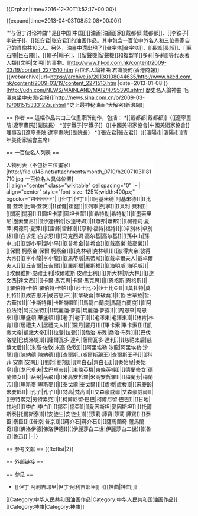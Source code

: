 {{Orphan|time=2016-12-20T11:52:17+00:00}}

{{expand|time=2013-04-03T08:52:08+00:00}}

'''与但丁讨论神曲'''是[[中国|中国]][[油画|油画]]家[[戴都都|戴都都]]、[[李铁子|李铁子]]、[[张安君|张安君]]的油画作品。其中包含一百位中外名人和三位畫家自己的肖像共103人。另外，油畫中還出現了[[金字塔|金字塔]]、[[長城|長城]]、[[巨石陣|巨石陣]]、[[輪子|輪子]]、[[留聲機|留聲機]]和複製羊[[多莉|多莉]]等代表著人類[[文明|文明]]的事物。<ref>[http://www.hkcd.com.hk/content/2009-03/19/content_2271510.htm 百位名人論神曲 君識幾何(香港商報)] {{webarchive|url=https://archive.is/20130108044635/http://www.hkcd.com.hk/content/2009-03/19/content_2271510.htm |date=2013-01-08 }}</ref><ref>[http://udn.com/NEWS/MAINLAND/MAI2/4795390.shtml 歷史名人論神曲 毛澤東坐中央(聯合報)]</ref><ref>[http://news.sina.com.cn/o/2009-03-19/081515333122s.shtml “史上最神秘油画”大解密(新浪網)]</ref>

== 作者 ==
這幅作品共由三位畫家所創作，包括：
*[[戴都都|戴都都]]（[[遼寧畫院|遼寧畫院]]副院長）
*[[李鐵子|李鐵子]]（[[中國美術家協會|中國美術家協會]]理事及[[遼寧畫院|遼寧畫院]]副院長）
*[[張安君|張安君]]（[[瀋陽市|瀋陽市]]青年美術家協會主席）

== 一百位名人列表 ==
<div class="NavFrame" style="clear:both;width:400px;">
<div class="NavHead" style="background-color:#FFFFFF">人物列表（不包括三位畫家）<ref>[http://file.u148.net/attachments/month_0710/h20071031181710.jpg 一百位名人具体位置]</ref></div>
<div class="NavContent">
{| align="center" class="wikitable" cellspacing="0"
|- 
| align="center" style="font-size: 125%;width:400px;" bgcolor="#FFFFFF"|
[[但丁|但丁]]|[[阿基米德|阿基米德]]|[[比爾·蓋茨|比爾·蓋茨]]|[[崔健|崔健]]|[[列寧|列寧]]|[[貝利|貝利]]|[[關羽|關羽]]|[[圖坦卡蒙|圖坦卡蒙]]|[[希特勒|希特勒]]|[[墨索里尼|墨索里尼]]|[[沙達特姆|沙達特姆]]|[[蕭邦|蕭邦]]|[[柯德莉·夏萍|柯德莉·夏萍]]|[[雷鋒|雷鋒]]|[[亨利·福特|福特]]|[[卓別林|卓別林]]|[[白求恩|白求恩]]|[[马克西姆·高尔基|高尔基]]|[[孫中山|孫中山]]|[[鄧小平|鄧小平]]|[[普希金|普希金]]|[[戴高樂|戴高樂]]|[[保爾·柯察金|保爾·柯察金]]|[[克林頓|克林頓]]|[[彼得大帝|彼得大帝]]|[[李小龍|李小龍]]|[[馬蒂斯|馬蒂斯]]|[[戴卓爾夫人|戴卓爾夫人]]|[[丘吉爾|丘吉爾]]|[[羅斯福|羅斯福]]|[[海明威|海明威]]|[[埃爾維斯·皮禮士利|埃爾維斯·皮禮士利]]|[[斯大林|斯大林]]|[[達文西|達文西]]|[[卡爾·馬克思|卡爾·馬克思]]|[[恩格斯|恩格斯]]|[[羅伯特·卡帕|羅伯特·卡帕]]|[[莎士比亞|莎士比亞]]|[[莫扎特|莫扎特]]|[[成吉思汗|成吉思汗]]|[[拿破侖|拿破侖]]|[[哲·古華拉|哲·古華拉]]|[[卡斯特羅|卡斯特羅]]|[[馬龍白蘭度|馬龍白蘭度]]|[[阿拉法特|阿拉法特]]|[[瑪麗蓮·夢露|瑪麗蓮·夢露]]|[[周恩來|周恩來]]|[[華盛頓|華盛頓]]|[[老子|老子]]|[[毛澤東|毛澤東]]|[[林肯|林肯]]|[[居禮夫人|居禮夫人]]|[[羅丹|羅丹]]|[[畢卡索|畢卡索]]|[[凱撒大帝|凱撒大帝]]|[[拉登|拉登]]|[[喬治·布殊|喬治·布殊]]|[[巴伐洛堤|巴伐洛堤]]|[[薩爾瓦多·達利|薩爾瓦多·達利]]|[[慈禧太后|慈禧太后]]|[[米高·佐敦|米高·佐敦]]|[[阿里埃勒·沙龍|阿里埃勒·沙龍]]|[[陳納德|陳納德]]|[[查爾斯_(威爾斯親王)|查爾斯王子]]|[[科菲·安南|安南]]|[[劉翔|劉翔]]|[[齊白石|齊白石]]|[[秦始皇|秦始皇]]|[[戈巴卓夫|戈巴卓夫]]|[[東條英機|東條英機]]|[[德蘭修女|德蘭修女]]|[[岳飛|岳飛]]|[[米高安哲羅|米高安哲羅]]|[[梅蘭芳|梅蘭芳]]|[[卑斯麥|卑斯麥]]|[[泰戈爾|泰戈爾]]|[[盧梭|盧梭]]|[[宋慶齡|宋慶齡]]|[[孔子|孔子]]|[[梵高|梵高]]|[[艾森豪威爾|艾森豪威爾]]|[[勞特累克|勞特累克]]|[[柯爾尼留·巴巴|柯爾尼留·巴巴]]|[[甘地|甘地]]|[[李白|李白]]|[[挪亞|挪亞]]|[[愛因斯坦|愛因斯坦]]|[[托爾斯泰|托爾斯泰]]|[[安徒生|安徒生]]|[[莎莉·譚寶|莎莉·譚寶]]|[[泰臣|泰臣]]|[[普京|普京]]|[[蔣介石|蔣介石]]|[[薩馬蘭奇|薩馬蘭奇]]|[[佛洛伊德|佛洛伊德]]|[[伊麗莎白二世|伊麗莎白二世]]|[[魯迅|魯迅]]
|- 
|}
</div></div>

== 参考文献 ==
{{Reflist|2}}

== 外部链接 ==

== 参见 ==
* [[但丁·阿利吉耶里|但丁·阿利吉耶里]]《[[神曲|神曲]]》

[[Category:中华人民共和国油画作品|Category:中华人民共和国油画作品]]
[[Category:神曲|Category:神曲]]